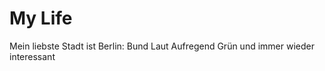 # My Life

Mein liebste Stadt ist Berlin: 
  Bund
  Laut
  Aufregend
  Grün
  und immer wieder interessant
